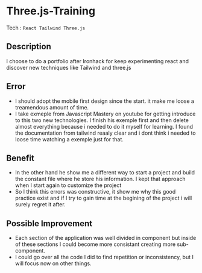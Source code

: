 # Three.js-Training

Tech : `React Tailwind Three.js` 

## Description

 I choose to do a portfolio after Ironhack for keep experimenting react and discover new techniques like Tailwind and three.js

## Error

- I should adopt the mobile first design since the start. it make me loose a treamendous amount of time.
- I take exmeple from Javascript Mastery on youtube for getting introduce to this two new technologies. I finish his exemple first and then delete almost everything because i needed to do it myself for learning. I found the documentation from tailwind reaaly clear and i dont think i needed to loose time watching a exemple just for that.

## Benefit

- In the other hand he show me a different way to start a project and build the constant file where he store his information. I kept that approach when I start again to customize the project
- So I think this errors was constructive, it show me why this good practice exist and if I try to gain time at the begining of the project i will surely regret it after.

## Possible Improvement

- Each section of the application was well divided in component but inside of these sections I could become more consistant creating more sub-component.
- I could go over all the code I did to find repetition or inconsistency, but I will focus now on other things.
